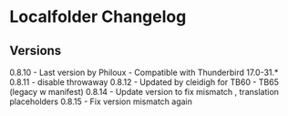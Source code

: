 # Localfolder Changelog

## Versions
0.8.10	- Last version by Philoux - Compatible with Thunderbird 17.0-31.*
0.8.11	- disable throwaway
0.8.12	- Updated by cleidigh for TB60 - TB65 (legacy w manifest)
0.8.14	- Update version to fix mismatch , translation placeholders
0.8.15	- Fix version mismatch again